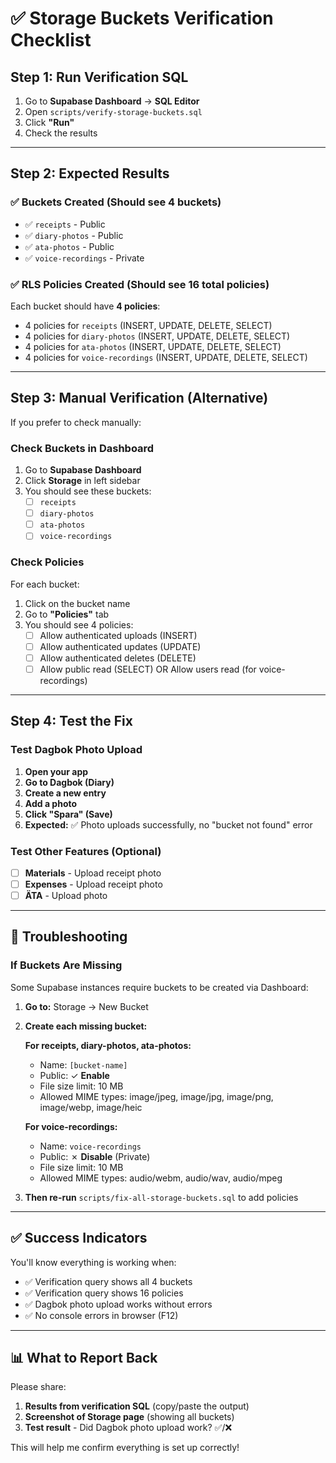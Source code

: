# ✅ Storage Buckets Verification Checklist

## Step 1: Run Verification SQL

1. Go to **Supabase Dashboard** → **SQL Editor**
2. Open `scripts/verify-storage-buckets.sql` 
3. Click **"Run"**
4. Check the results

---

## Step 2: Expected Results

### ✅ Buckets Created (Should see 4 buckets)
- ✅ `receipts` - Public
- ✅ `diary-photos` - Public
- ✅ `ata-photos` - Public
- ✅ `voice-recordings` - Private

### ✅ RLS Policies Created (Should see 16 total policies)
Each bucket should have **4 policies**:
- 4 policies for `receipts` (INSERT, UPDATE, DELETE, SELECT)
- 4 policies for `diary-photos` (INSERT, UPDATE, DELETE, SELECT)
- 4 policies for `ata-photos` (INSERT, UPDATE, DELETE, SELECT)
- 4 policies for `voice-recordings` (INSERT, UPDATE, DELETE, SELECT)

---

## Step 3: Manual Verification (Alternative)

If you prefer to check manually:

### Check Buckets in Dashboard
1. Go to **Supabase Dashboard**
2. Click **Storage** in left sidebar
3. You should see these buckets:
   - [ ] `receipts`
   - [ ] `diary-photos`
   - [ ] `ata-photos`
   - [ ] `voice-recordings`

### Check Policies
For each bucket:
1. Click on the bucket name
2. Go to **"Policies"** tab
3. You should see 4 policies:
   - [ ] Allow authenticated uploads (INSERT)
   - [ ] Allow authenticated updates (UPDATE)
   - [ ] Allow authenticated deletes (DELETE)
   - [ ] Allow public read (SELECT) OR Allow users read (for voice-recordings)

---

## Step 4: Test the Fix

### Test Dagbok Photo Upload
1. **Open your app**
2. **Go to Dagbok (Diary)**
3. **Create a new entry**
4. **Add a photo**
5. **Click "Spara" (Save)**
6. **Expected:** ✅ Photo uploads successfully, no "bucket not found" error

### Test Other Features (Optional)
- [ ] **Materials** - Upload receipt photo
- [ ] **Expenses** - Upload receipt photo
- [ ] **ÄTA** - Upload photo

---

## 🐛 Troubleshooting

### If Buckets Are Missing

Some Supabase instances require buckets to be created via Dashboard:

1. **Go to:** Storage → New Bucket
2. **Create each missing bucket:**
   
   **For receipts, diary-photos, ata-photos:**
   - Name: `[bucket-name]`
   - Public: ✓ **Enable**
   - File size limit: 10 MB
   - Allowed MIME types: image/jpeg, image/jpg, image/png, image/webp, image/heic
   
   **For voice-recordings:**
   - Name: `voice-recordings`
   - Public: ✗ **Disable** (Private)
   - File size limit: 10 MB
   - Allowed MIME types: audio/webm, audio/wav, audio/mpeg

3. **Then re-run** `scripts/fix-all-storage-buckets.sql` to add policies

---

## ✅ Success Indicators

You'll know everything is working when:
- ✅ Verification query shows all 4 buckets
- ✅ Verification query shows 16 policies
- ✅ Dagbok photo upload works without errors
- ✅ No console errors in browser (F12)

---

## 📊 What to Report Back

Please share:
1. **Results from verification SQL** (copy/paste the output)
2. **Screenshot of Storage page** (showing all buckets)
3. **Test result** - Did Dagbok photo upload work? ✅/❌

This will help me confirm everything is set up correctly!

